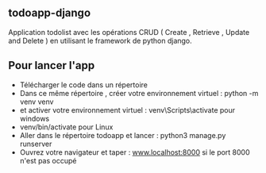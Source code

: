 ## todoapp-django
Application todolist avec les opérations CRUD ( Create , Retrieve , Update and Delete ) en utilisant le framework de python django. 

## Pour lancer l'app

* Télécharger le code dans un répertoire 
* Dans ce même répertoire , créer votre environnement virtuel : python -m venv venv
* et activer votre environnement virtuel : venv\Scripts\activate pour windows
* venv/bin/activate pour Linux 
* Aller dans le répertoire todoapp et lancer : python3 manage.py runserver
* Ouvrez votre navigateur et taper : www.localhost:8000 si le port 8000 n'est pas occupé 


